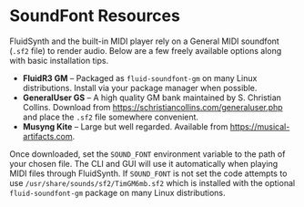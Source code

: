 # SoundFont Resources

FluidSynth and the built-in MIDI player rely on a General MIDI
soundfont (`.sf2` file) to render audio. Below are a few freely
available options along with basic installation tips.

- **FluidR3 GM** – Packaged as `fluid-soundfont-gm` on many Linux
  distributions. Install via your package manager when possible.
- **GeneralUser GS** – A high quality GM bank maintained by S. Christian
  Collins. Download from <https://schristiancollins.com/generaluser.php>
  and place the `.sf2` file somewhere convenient.
- **Musyng Kite** – Large but well regarded. Available from
  <https://musical-artifacts.com>.

Once downloaded, set the `SOUND_FONT` environment variable to the path of
your chosen file. The CLI and GUI will use it automatically when playing
MIDI files through FluidSynth. If `SOUND_FONT` is not set the code
attempts to use `/usr/share/sounds/sf2/TimGM6mb.sf2` which is installed
with the optional `fluid-soundfont-gm` package on many Linux
distributions.
